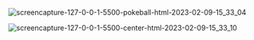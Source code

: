 ![screencapture-127-0-0-1-5500-pokeball-html-2023-02-09-15_33_04](https://user-images.githubusercontent.com/114596965/217842038-b792b1b4-72c3-49f8-906e-76e8ba030cb3.png)


![screencapture-127-0-0-1-5500-center-html-2023-02-09-15_33_10](https://user-images.githubusercontent.com/114596965/217842051-eca3fb3b-fddf-4ce6-ade0-06b6a2efeec3.png)
